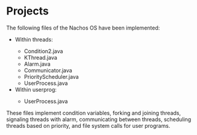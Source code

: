 # Projects

The following files of the Nachos OS have been implemented:

<ul>
	<li>Within threads:</li>
	<ul>
		<li>Condition2.java</li>
		<li>KThread.java</li>
		<li>Alarm.java</li>
		<li>Communicator.java</li>
		<li>PriorityScheduler.java</li>
		<li>UserProcess.java</li>
	</ul>
	<li>Within userprog:</li>
	<ul>
		<li>UserProcess.java</li>
	</ul>
</ul>

These files implement condition variables, forking and joining threads, signaling threads with alarm, communicating between threads, scheduling threads based on priority, and file system calls for user programs.